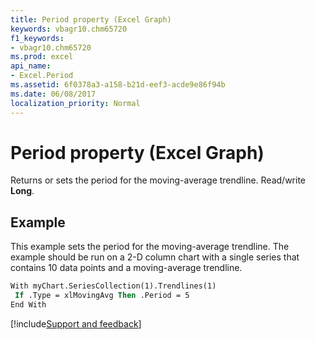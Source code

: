 ```yaml
---
title: Period property (Excel Graph)
keywords: vbagr10.chm65720
f1_keywords:
- vbagr10.chm65720
ms.prod: excel
api_name:
- Excel.Period
ms.assetid: 6f0378a3-a158-b21d-eef3-acde9e86f94b
ms.date: 06/08/2017
localization_priority: Normal
---
```



# Period property (Excel Graph)

Returns or sets the period for the moving-average trendline. Read/write  **Long**.


## Example

This example sets the period for the moving-average trendline. The example should be run on a 2-D column chart with a single series that contains 10 data points and a moving-average trendline.


```vb
With myChart.SeriesCollection(1).Trendlines(1) 
 If .Type = xlMovingAvg Then .Period = 5 
End With
```

[!include[Support and feedback](~/includes/feedback-boilerplate.md)]